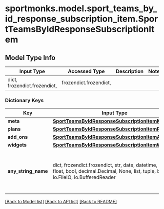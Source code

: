 # sportmonks.model.sport_teams_by_id_response_subscription_item.SportTeamsByIdResponseSubscriptionItem

## Model Type Info
Input Type | Accessed Type | Description | Notes
------------ | ------------- | ------------- | -------------
dict, frozendict.frozendict,  | frozendict.frozendict,  |  | 

### Dictionary Keys
Key | Input Type | Accessed Type | Description | Notes
------------ | ------------- | ------------- | ------------- | -------------
**meta** | [**SportTeamsByIdResponseSubscriptionItemMeta**](SportTeamsByIdResponseSubscriptionItemMeta.md) | [**SportTeamsByIdResponseSubscriptionItemMeta**](SportTeamsByIdResponseSubscriptionItemMeta.md) |  | [optional] 
**plans** | [**SportTeamsByIdResponseSubscriptionItemPlans**](SportTeamsByIdResponseSubscriptionItemPlans.md) | [**SportTeamsByIdResponseSubscriptionItemPlans**](SportTeamsByIdResponseSubscriptionItemPlans.md) |  | [optional] 
**add_ons** | [**SportTeamsByIdResponseSubscriptionItemAddOns**](SportTeamsByIdResponseSubscriptionItemAddOns.md) | [**SportTeamsByIdResponseSubscriptionItemAddOns**](SportTeamsByIdResponseSubscriptionItemAddOns.md) |  | [optional] 
**widgets** | [**SportTeamsByIdResponseSubscriptionItemWidgets**](SportTeamsByIdResponseSubscriptionItemWidgets.md) | [**SportTeamsByIdResponseSubscriptionItemWidgets**](SportTeamsByIdResponseSubscriptionItemWidgets.md) |  | [optional] 
**any_string_name** | dict, frozendict.frozendict, str, date, datetime, int, float, bool, decimal.Decimal, None, list, tuple, bytes, io.FileIO, io.BufferedReader | frozendict.frozendict, str, BoolClass, decimal.Decimal, NoneClass, tuple, bytes, FileIO | any string name can be used but the value must be the correct type | [optional]

[[Back to Model list]](../../README.md#documentation-for-models) [[Back to API list]](../../README.md#documentation-for-api-endpoints) [[Back to README]](../../README.md)


